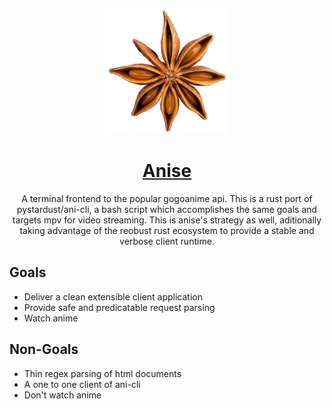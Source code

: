 <p align="center">
	<img src="logo.png" width="200" />
</p>

<h1 align="center">
	<u>Anise</u>
</h1>

<p align="center">
	A terminal frontend to the popular gogoanime api.  This is a rust port of <a src="https://github.com/pystardust/ani-cli">pystardust/ani-cli</a>, a bash script which accomplishes the same goals and targets mpv for video streaming.  This is anise's strategy as well, aditionally taking advantage of the reobust rust ecosystem to provide a stable and verbose client runtime.
</p>

## Goals
- Deliver a clean extensible client application
- Provide safe and predicatable request parsing
- Watch anime

## Non-Goals
- Thin regex parsing of html documents
- A one to one client of ani-cli
- Don't watch anime
